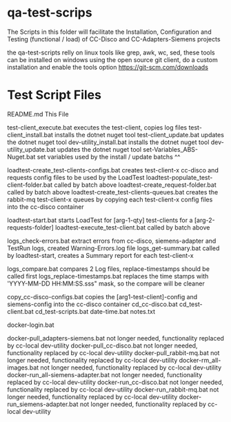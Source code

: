 # qa-test-scrips
The Scripts in this folder will facilitate the Installation, Configuration and Testing (functional / load) of CC-Disco and CC-Adapters-Siemens projects

the qa-test-scripts relly on linux tools like grep, awk, wc, sed, these tools can be installed on windows using the open source git client, do a custom installation and enable the tools option
https://git-scm.com/downloads


# Test Script Files

README.md                   This File

test-client_execute.bat     executes the test-client, copies log files
test-client_install.bat     installs the dotnet nuget tool
test-client_update.bat      updates the dotnet nuget tool
dev-utility_install.bat     installs the dotnet nuget tool
dev-utility_update.bat      updates the dotnet nuget tool
set-Variables_ABS-Nuget.bat set variables used by the install / update batchs ^^

loadtest-create_test-clients-configs.bat    creates test-client-x cc-disco and requests config files to be used by the LoadTest
loadtest-populate_test-client-folder.bat    called by batch above
loadtest-create_request-folder.bat          called by batch above
loadtest-create_test-clients-queues.bat     creates the rabbit-mq test-client-x queues by copying each test-client-x config files into the cc-disco container

loadtest-start.bat                  starts LoadTest for [arg-1-qty] test-clients for a [arg-2-requests-folder] 
loadtest-execute_test-client.bat    called by batch above

logs_check-errors.bat       extract errors from cc-disco, siemens-adapter and TestRun logs, created Warning-Errors.log file
logs_get-summary.bat        called by loadtest-start, creates a Summary report for each test-client-x

logs_compare.bat            compares 2 Log files, replace-timestamps should be called first
logs_replace-timestamps.bat replaces the time stamps with 'YYYY-MM-DD HH:MM:SS.sss" mask, so the compare will be cleaner

copy_cc-disco-configs.bat   copies the [arg1-test-client]-config and siemens-config into the cc-disco container 
cd_cc-disco.bat
cd_test-client.bat
cd_test-scripts.bat
date-time.bat
notes.txt

docker-login.bat

docker-pull_adapters-siemens.bat        not longer needed, functionality replaced by cc-local dev-utility
docker-pull_cc-disco.bat                not longer needed, functionality replaced by cc-local dev-utility
docker-pull_rabbit-mq.bat               not longer needed, functionality replaced by cc-local dev-utility
docker-rm_all-images.bat                not longer needed, functionality replaced by cc-local dev-utility
docker-run_all-siemens-adapter.bat      not longer needed, functionality replaced by cc-local dev-utility
docker-run_cc-disco.bat                 not longer needed, functionality replaced by cc-local dev-utility
docker-run_rabbit-mq.bat                not longer needed, functionality replaced by cc-local dev-utility
docker-run_siemens-adapter.bat          not longer needed, functionality replaced by cc-local dev-utility
